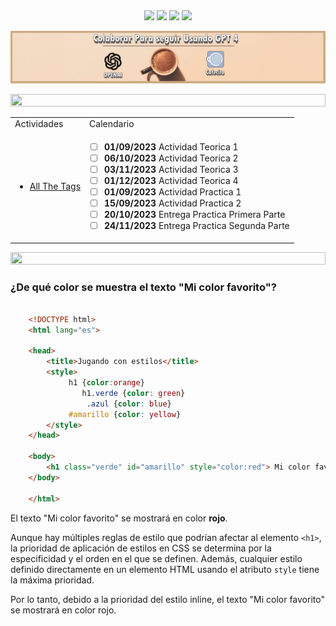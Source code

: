 <div align='center'>

<img src='https://img.shields.io/badge/contributions-welcome-brightgreen.svg?style=flat'>

<img src='https://img.shields.io/github/stars/Fabian-Martinez-Rincon/Proyecto-de-Software'>
<img src='https://img.shields.io/github/repo-size/Fabian-Martinez-Rincon/Proyecto-de-Software'>



<img src="https://readme-typing-svg.demolab.com?font=Fira+Code&size=30&duration=1200&pause=1000&color=1e90FF&center=true&width=635&lines=Proyecto-de-Software"/>

</div>

<a title="" href="https://cafecito.app/ei-materias"><img src="/Documentos/Cafecito.png" alt="" /></a>

<img src='https://github.com/Fabian-Martinez-Rincon/Fabian-Martinez-Rincon/assets/55964635/23277383-db80-4d02-bbc7-114d835518d1' height="20" width="100%">

<div align='center'><table><tr><td>Actividades</td><td>Calendario</td></tr>

<tr><td>


- [All The Tags](https://allthetags.com/)

</td><td>


- [ ] **01/09/2023** Actividad Teorica 1
- [ ] **06/10/2023** Actividad Teorica 2
- [ ] **03/11/2023** Actividad Teorica 3
- [ ] **01/12/2023** Actividad Teorica 4
- [ ] **01/09/2023** Actividad Practica 1
- [ ] **15/09/2023** Actividad Practica 2
- [ ] **20/10/2023** Entrega Practica Primera Parte
- [ ] **24/11/2023** Entrega Practica Segunda Parte

</td></tr>
</table></div>

<img src='https://github.com/Fabian-Martinez-Rincon/Fabian-Martinez-Rincon/assets/55964635/23277383-db80-4d02-bbc7-114d835518d1' height="20" width="100%"></div>


### ¿De qué color se muestra el texto "Mi color favorito"?

```html

    <!DOCTYPE html>
    <html lang="es">

    <head>
        <title>Jugando con estilos</title>
        <style>
             h1 {color:orange}
                h1.verde {color: green}
                 .azul {color: blue}
             #amarillo {color: yellow}
        </style>
    </head>

    <body>
        <h1 class="verde" id="amarillo" style="color:red"> Mi color favorito</h1>
    </body>

    </html>
```

El texto "Mi color favorito" se mostrará en color **rojo**.

Aunque hay múltiples reglas de estilo que podrían afectar al elemento `<h1>`, la prioridad de aplicación de estilos en CSS se determina por la especificidad y el orden en el que se definen. Además, cualquier estilo definido directamente en un elemento HTML usando el atributo `style` tiene la máxima prioridad.

Por lo tanto, debido a la prioridad del estilo inline, el texto "Mi color favorito" se mostrará en color rojo.

